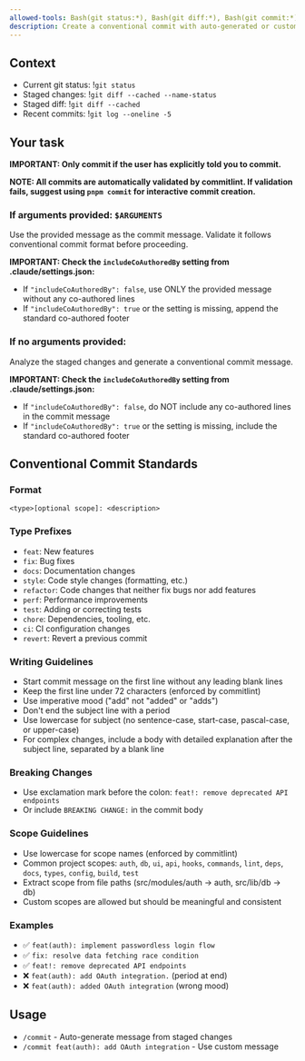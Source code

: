 ```yaml
---
allowed-tools: Bash(git status:*), Bash(git diff:*), Bash(git commit:*), Bash(git log:*)
description: Create a conventional commit with auto-generated or custom message
---
```


## Context

- Current git status: !`git status`
- Staged changes: !`git diff --cached --name-status`
- Staged diff: !`git diff --cached`
- Recent commits: !`git log --oneline -5`

## Your task

**IMPORTANT: Only commit if the user has explicitly told you to commit.**

**NOTE: All commits are automatically validated by commitlint. If validation fails, suggest using `pnpm commit` for interactive commit creation.**

### If arguments provided: `$ARGUMENTS`

Use the provided message as the commit message. Validate it follows conventional commit format before proceeding.

**IMPORTANT: Check the `includeCoAuthoredBy` setting from .claude/settings.json:**

- If `"includeCoAuthoredBy": false`, use ONLY the provided message without any co-authored lines
- If `"includeCoAuthoredBy": true` or the setting is missing, append the standard co-authored footer

### If no arguments provided:

Analyze the staged changes and generate a conventional commit message.

**IMPORTANT: Check the `includeCoAuthoredBy` setting from .claude/settings.json:**

- If `"includeCoAuthoredBy": false`, do NOT include any co-authored lines in the commit message
- If `"includeCoAuthoredBy": true` or the setting is missing, include the standard co-authored footer

## Conventional Commit Standards

### Format

`<type>[optional scope]: <description>`

### Type Prefixes

- `feat`: New features
- `fix`: Bug fixes
- `docs`: Documentation changes
- `style`: Code style changes (formatting, etc.)
- `refactor`: Code changes that neither fix bugs nor add features
- `perf`: Performance improvements
- `test`: Adding or correcting tests
- `chore`: Dependencies, tooling, etc.
- `ci`: CI configuration changes
- `revert`: Revert a previous commit

### Writing Guidelines

- Start commit message on the first line without any leading blank lines
- Keep the first line under 72 characters (enforced by commitlint)
- Use imperative mood ("add" not "added" or "adds")
- Don't end the subject line with a period
- Use lowercase for subject (no sentence-case, start-case, pascal-case, or upper-case)
- For complex changes, include a body with detailed explanation after the subject line, separated by a blank line

### Breaking Changes

- Use exclamation mark before the colon: `feat!: remove deprecated API endpoints`
- Or include `BREAKING CHANGE:` in the commit body

### Scope Guidelines

- Use lowercase for scope names (enforced by commitlint)
- Common project scopes: `auth`, `db`, `ui`, `api`, `hooks`, `commands`, `lint`, `deps`, `docs`, `types`, `config`, `build`, `test`
- Extract scope from file paths (src/modules/auth → auth, src/lib/db → db)
- Custom scopes are allowed but should be meaningful and consistent

### Examples

- ✅ `feat(auth): implement passwordless login flow`
- ✅ `fix: resolve data fetching race condition`
- ✅ `feat!: remove deprecated API endpoints`
- ❌ `feat(auth): add OAuth integration.` (period at end)
- ❌ `feat(auth): added OAuth integration` (wrong mood)

## Usage

- `/commit` - Auto-generate message from staged changes
- `/commit feat(auth): add OAuth integration` - Use custom message
